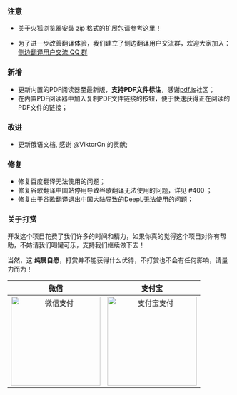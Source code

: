 ### 注意

-   关于火狐浏览器安装 zip 格式的扩展包请参考[这里](https://github.com/EdgeTranslate/EdgeTranslate/blob/master/docs/wiki/zh_CN/%E8%87%B4%E7%81%AB%E7%8B%90%E7%94%A8%E6%88%B7.md)！

-   为了进一步改善翻译体验，我们建立了侧边翻译用户交流群，欢迎大家加入：[侧边翻译用户交流 QQ 群](https://jq.qq.com/?_wv=1027&k=gT5EYfFB)

### 新增

-   更新内置的PDF阅读器至最新版，**支持PDF文件标注**，感谢[pdf.js](https://github.com/mozilla/pdf.js)社区；
-   在内置PDF阅读器中加入复制PDF文件链接的按钮，便于快速获得正在阅读的PDF文件的链接；

### 改进

-   更新俄语文档, 感谢 @ViktorOn 的贡献;

### 修复

-   修复百度翻译无法使用的问题；
-   修复谷歌翻译中国站停用导致谷歌翻译无法使用的问题，详见 #400 ；
-   修复由于谷歌翻译退出中国大陆导致的DeepL无法使用的问题；

### 关于打赏

开发这个项目花费了我们许多的时间和精力，如果你真的觉得这个项目对你有帮助，不妨请我们喝罐可乐，支持我们继续做下去！

当然，这 **纯属自愿**，打赏并不能获得什么优待，不打赏也不会有任何影响，请量力而为！

|                                                                    微信                                                                     |                                                                    支付宝                                                                     |
| :-----------------------------------------------------------------------------------------------------------------------------------------: | :-------------------------------------------------------------------------------------------------------------------------------------------: |
| <img src="https://user-images.githubusercontent.com/25877145/80864662-b6617c00-8cb6-11ea-915a-582ca046118c.png" height=200 alt="微信支付"/> | <img src="https://user-images.githubusercontent.com/25877145/80864685-ced19680-8cb6-11ea-94e5-f5ca8e4389b9.jpg" height=200 alt="支付宝支付"/> |
